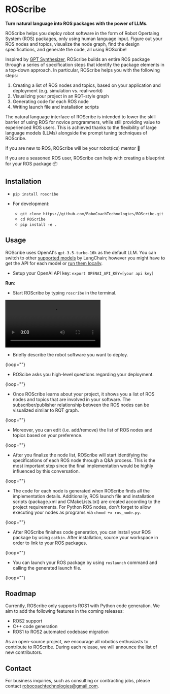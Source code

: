 # ROScribe

**Turn natural language into ROS packages with the power of LLMs.**

ROScribe helps you deploy robot software in the form of Robot Opertaing System (ROS) packages, only using human language input. Figure out your ROS nodes and topics, visualize the node graph, find the design specifications, and generate the code, all using ROScribe!

Inspired by [GPT Synthesizer](https://github.com/RoboCoachTechnologies/GPT-Synthesizer), ROScribe builds an entire ROS package through a series of specification steps that identify the package elements in a top-down approach. In particular, ROScribe helps you with the following steps:

1. Creating a list of ROS nodes and topics, based on your application and deployment (e.g. simulation vs. real-world)
2. Visualizing your project in an RQT-style graph
3. Generating code for each ROS node
4. Writing launch file and installation scripts

The natural language interface of ROScribe is intended to lower the skill barrier of using ROS for novice programmers, while still providing value to experienced ROS users. This is achieved thanks to the flexibility of large language models (LLMs) alongside the prompt tuning techniques of ROScribe.

If you are new to ROS, ROScribe will be your robot(ics) mentor 🤖️

If you are a seasoned ROS user, ROScribe can help with creating a blueprint for your ROS package 📦️

## Installation

- `pip install roscribe`

- For development:
  - `git clone https://github.com/RoboCoachTechnologies/ROScribe.git`
  - `cd ROScribe`
  - `pip install -e .`

## Usage

ROScribe uses OpenAI's `gpt-3.5-turbo-16k` as the default LLM. You can switch to other [supported models](https://python.langchain.com/docs/integrations/llms/) by LangChain; however you might have to get the API for each model or [run them locally](https://python.langchain.com/docs/integrations/llms/huggingface_pipelines).

- Setup your OpenAI API key: `export OPENAI_API_KEY=[your api key]`

**Run**:

- Start ROScribe by typing `roscribe` in the terminal.

<video src="docs/assets/start.mp4" controls></video>

- Briefly describe the robot software you want to deploy.

[](docs/assets/task_desc.mp4){loop=""}

- ROScibe asks you high-level questions regarding your deployment.

[](docs/assets/node_qa.mp4){loop=""}

- Once ROScribe learns about your project, it shows you a list of ROS nodes and topics that are involved in your software. The subscriber/publisher relationship between the ROS nodes can be visualized similar to RQT graph.

[](docs/assets/node_topic_viz.mp4){loop=""}

- Moreover, you can edit (i.e. add/remove) the list of ROS nodes and topics based on your preference.

[](docs/assets/mod_node_topic.mp4){loop=""}

- After you finalize the node list, ROScribe will start identifying the specifications of each ROS node through a Q&A process. This is the most important step since the final implementation would be highly influenced by this conversation.

[](docs/assets/spec_qa.mp4){loop=""}

- The code for each node is generated when ROScribe finds all the implementation details. Additionally, ROS launch file and installation scripts (package.xml and CMakeLists.txt) are created according to the project requirements. For Python ROS nodes, don't forget to allow executing your nodes as programs via `chmod +x ros_node.py`.

[](docs/assets/code_gen.mp4){loop=""}

- After ROScribe finishes code generation, you can install your ROS package by using `catkin`. After installation, source your workspace in order to link to your ROS packages.

[](docs/assets/install.mp4){loop=""}

- You can launch your ROS package by using `roslaunch` command and calling the generated launch file.

[](docs/assets/launch.mp4){loop=""}

## Roadmap

Currently, ROScribe only supports ROS1 with Python code generation. We aim to add the following features in the coming releases:
- ROS2 support
- C++ code generation
- ROS1 to ROS2 automated codebase migration

As an open-source project, we encourage all robotics enthusiasts to contribute to ROScribe. During each release, we will announce the list of new contributors.

## Contact

For business inquiries, such as consulting or contracting jobs, please contact robocoachtechnologies@gmail.com. 

